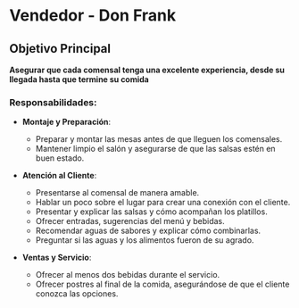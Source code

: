 # Vendedor - Don Frank

## Objetivo Principal
**Asegurar que cada comensal tenga una excelente experiencia, desde su llegada hasta que termine su comida**

### Responsabilidades:

- **Montaje y Preparación**:
  - Preparar y montar las mesas antes de que lleguen los comensales.
  - Mantener limpio el salón y asegurarse de que las salsas estén en buen estado.

- **Atención al Cliente**:
  - Presentarse al comensal de manera amable.
  - Hablar un poco sobre el lugar para crear una conexión con el cliente.
  - Presentar y explicar las salsas y cómo acompañan los platillos.
  - Ofrecer entradas, sugerencias del menú y bebidas.
  - Recomendar aguas de sabores y explicar cómo combinarlas.
  - Preguntar si las aguas y los alimentos fueron de su agrado.

- **Ventas y Servicio**:
  - Ofrecer al menos dos bebidas durante el servicio.
  - Ofrecer postres al final de la comida, asegurándose de que el cliente conozca las opciones.
